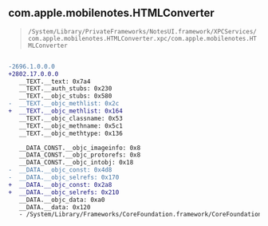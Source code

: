 ## com.apple.mobilenotes.HTMLConverter

> `/System/Library/PrivateFrameworks/NotesUI.framework/XPCServices/com.apple.mobilenotes.HTMLConverter.xpc/com.apple.mobilenotes.HTMLConverter`

```diff

-2696.1.0.0.0
+2802.17.0.0.0
   __TEXT.__text: 0x7a4
   __TEXT.__auth_stubs: 0x230
   __TEXT.__objc_stubs: 0x580
-  __TEXT.__objc_methlist: 0x2c
+  __TEXT.__objc_methlist: 0x164
   __TEXT.__objc_classname: 0x53
   __TEXT.__objc_methname: 0x5c1
   __TEXT.__objc_methtype: 0x136

   __DATA_CONST.__objc_imageinfo: 0x8
   __DATA_CONST.__objc_protorefs: 0x8
   __DATA_CONST.__objc_intobj: 0x18
-  __DATA.__objc_const: 0x4d8
-  __DATA.__objc_selrefs: 0x170
+  __DATA.__objc_const: 0x2a8
+  __DATA.__objc_selrefs: 0x210
   __DATA.__objc_data: 0xa0
   __DATA.__data: 0x120
   - /System/Library/Frameworks/CoreFoundation.framework/CoreFoundation

```
